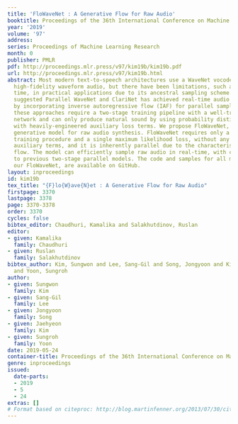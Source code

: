 ```yaml
---
title: 'FloWaveNet : A Generative Flow for Raw Audio'
booktitle: Proceedings of the 36th International Conference on Machine Learning
year: '2019'
volume: '97'
address: 
series: Proceedings of Machine Learning Research
month: 0
publisher: PMLR
pdf: http://proceedings.mlr.press/v97/kim19b/kim19b.pdf
url: http://proceedings.mlr.press/v97/kim19b.html
abstract: Most modern text-to-speech architectures use a WaveNet vocoder for synthesizing
  high-fidelity waveform audio, but there have been limitations, such as high inference
  time, in practical applications due to its ancestral sampling scheme. The recently
  suggested Parallel WaveNet and ClariNet has achieved real-time audio synthesis capability
  by incorporating inverse autoregressive flow (IAF) for parallel sampling. However,
  these approaches require a two-stage training pipeline with a well-trained teacher
  network and can only produce natural sound by using probability distillation along
  with heavily-engineered auxiliary loss terms. We propose FloWaveNet, a flow-based
  generative model for raw audio synthesis. FloWaveNet requires only a single-stage
  training procedure and a single maximum likelihood loss, without any additional
  auxiliary terms, and it is inherently parallel due to the characteristics of generative
  flow. The model can efficiently sample raw audio in real-time, with clarity comparable
  to previous two-stage parallel models. The code and samples for all models, including
  our FloWaveNet, are available on GitHub.
layout: inproceedings
id: kim19b
tex_title: "{F}lo{W}ave{N}et : A Generative Flow for Raw Audio"
firstpage: 3370
lastpage: 3378
page: 3370-3378
order: 3370
cycles: false
bibtex_editor: Chaudhuri, Kamalika and Salakhutdinov, Ruslan
editor:
- given: Kamalika
  family: Chaudhuri
- given: Ruslan
  family: Salakhutdinov
bibtex_author: Kim, Sungwon and Lee, Sang-Gil and Song, Jongyoon and Kim, Jaehyeon
  and Yoon, Sungroh
author:
- given: Sungwon
  family: Kim
- given: Sang-Gil
  family: Lee
- given: Jongyoon
  family: Song
- given: Jaehyeon
  family: Kim
- given: Sungroh
  family: Yoon
date: 2019-05-24
container-title: Proceedings of the 36th International Conference on Machine Learning
genre: inproceedings
issued:
  date-parts:
  - 2019
  - 5
  - 24
extras: []
# Format based on citeproc: http://blog.martinfenner.org/2013/07/30/citeproc-yaml-for-bibliographies/
---
```

